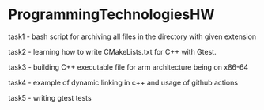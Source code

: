 # ProgrammingTechnologiesHW

task1 - bash script for archiving all files in the directory with given extension

task2 - learning how to write CMakeLists.txt for C++ with Gtest.

task3 - building C++ executable file for arm architecture being on x86-64

task4 - example of dynamic linking in c++ and usage of github actions

task5 - writing gtest tests
